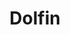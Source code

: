 ---
title: "Dolfin"
seoTitle: "Dolfin integration"
seoDescription: "Here’s how Dolfin works with your applications to streamline your workflow."
summary: "Dolfin Point of Sale and Merchandising presents a customisable ERP solution to meet Fashion, Apparel and General Merchandise retailer’s needs."
lead: "Stock2Shop can integrate Dolfin with various B2B and B2C ecommerce and logistic applications. Here is how we can help you automate your business."
image: "/images/homepage-connector-logos/dolfin.jpg"
imageAlt: dolfin logo
type: "source"
source: "dolfin"
tags: ["erp"]
aliases:
    - /integrations/dolfin/
---